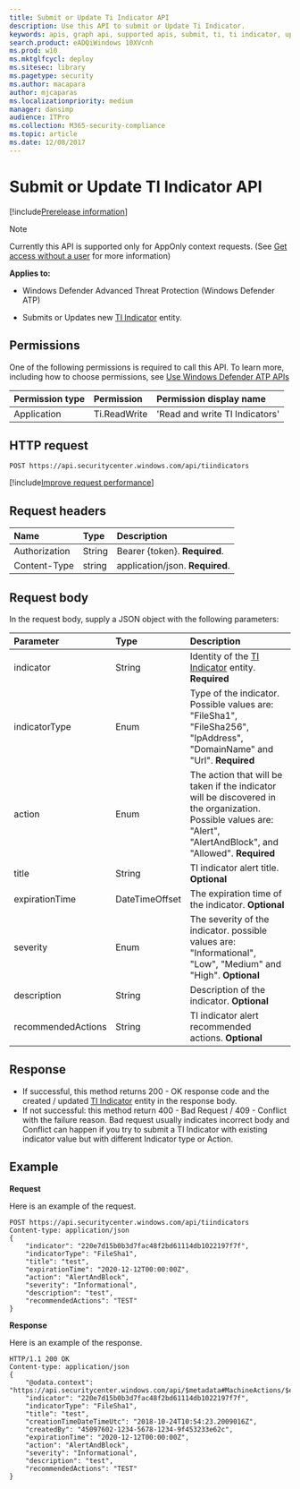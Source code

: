 ```yaml
---
title: Submit or Update Ti Indicator API
description: Use this API to submit or Update Ti Indicator.
keywords: apis, graph api, supported apis, submit, ti, ti indicator, update
search.product: eADQiWindows 10XVcnh
ms.prod: w10
ms.mktglfcycl: deploy
ms.sitesec: library
ms.pagetype: security
ms.author: macapara
author: mjcaparas
ms.localizationpriority: medium
manager: dansimp
audience: ITPro
ms.collection: M365-security-compliance 
ms.topic: article
ms.date: 12/08/2017
---
```


# Submit or Update TI Indicator API

[!include[Prerelease information](prerelease.md)]

>[!Note]
> Currently this API is supported only for AppOnly context requests. (See [Get access without a user](exposed-apis-create-app-webapp.md) for more information)


**Applies to:**

- Windows Defender Advanced Threat Protection (Windows Defender ATP)

- Submits or Updates new [TI Indicator](ti-indicator-windows-defender-advanced-threat-protection-new.md) entity.


## Permissions
One of the following permissions is required to call this API. To learn more, including how to choose permissions, see [Use Windows Defender ATP APIs](apis-intro.md)

Permission type |	Permission	|	Permission display name
:---|:---|:---
Application |	Ti.ReadWrite |	'Read and write TI Indicators'


## HTTP request
```
POST https://api.securitycenter.windows.com/api/tiindicators
```

[!include[Improve request performance](improverequestperformance-new.md)]


## Request headers

Name | Type | Description
:---|:---|:---
Authorization | String | Bearer {token}. **Required**.
Content-Type | string | application/json. **Required**.

## Request body
In the request body, supply a JSON object with the following parameters:

Parameter |	Type	| Description
:---|:---|:---
indicator | String | Identity of the [TI Indicator](ti-indicator-windows-defender-advanced-threat-protection-new.md) entity. **Required**
indicatorType | Enum | Type of the indicator. Possible values are: "FileSha1", "FileSha256", "IpAddress", "DomainName" and "Url". **Required**
action | Enum | The action that will be taken if the indicator will be discovered in the organization. Possible values are: "Alert", "AlertAndBlock", and "Allowed". **Required**
title | String | TI indicator alert title. **Optional**
expirationTime | DateTimeOffset | The expiration time of the indicator. **Optional**
severity | Enum | The severity of the indicator. possible values are: "Informational", "Low", "Medium" and "High". **Optional**
description | String | Description of the indicator. **Optional**
recommendedActions | String | TI indicator alert recommended actions. **Optional**


## Response
- If successful, this method returns 200 - OK response code and the created / updated [TI Indicator](ti-indicator-windows-defender-advanced-threat-protection-new.md) entity in the response body.
- If not successful: this method return 400 - Bad Request / 409 - Conflict with the failure reason. Bad request usually indicates incorrect body and Conflict can happen if you try to submit a TI Indicator with existing indicator value but with different Indicator type or Action.  

## Example

**Request**

Here is an example of the request.

```
POST https://api.securitycenter.windows.com/api/tiindicators
Content-type: application/json
{
	"indicator": "220e7d15b0b3d7fac48f2bd61114db1022197f7f",
	"indicatorType": "FileSha1",
	"title": "test",
	"expirationTime": "2020-12-12T00:00:00Z",
	"action": "AlertAndBlock",
	"severity": "Informational",
	"description": "test",
	"recommendedActions": "TEST"
}

```
**Response**

Here is an example of the response.

```
HTTP/1.1 200 OK
Content-type: application/json
{
    "@odata.context": "https://api.securitycenter.windows.com/api/$metadata#MachineActions/$entity",
    "indicator": "220e7d15b0b3d7fac48f2bd61114db1022197f7f",
    "indicatorType": "FileSha1",
    "title": "test",
    "creationTimeDateTimeUtc": "2018-10-24T10:54:23.2009016Z",
    "createdBy": "45097602-1234-5678-1234-9f453233e62c",
    "expirationTime": "2020-12-12T00:00:00Z",
    "action": "AlertAndBlock",
    "severity": "Informational",
    "description": "test",
    "recommendedActions": "TEST"
}

```
